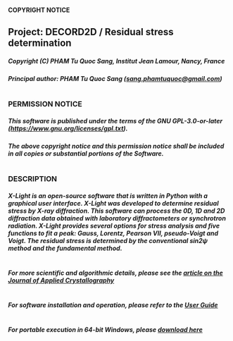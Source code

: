 #### COPYRIGHT NOTICE
##    Project: DECORD2D / Residual stress determination           
##### Copyright (C) PHAM Tu Quoc Sang, Institut Jean Lamour, Nancy, France
##### Principal author: PHAM Tu Quoc Sang (sang.phamtuquoc@gmail.com)
#
### PERMISSION NOTICE
##### This software is published under the terms of the GNU GPL-3.0-or-later (https://www.gnu.org/licenses/gpl.txt).
##### The above copyright notice and this permission notice shall be included in all copies or substantial portions of the Software.
#
#
### DESCRIPTION
##### X-Light is an open-source software that is written in Python with a graphical user interface. X-Light was developed to determine residual stress by X-ray diffraction. This software can process the 0D, 1D and 2D diffraction data obtained with laboratory diffractometers or synchrotron radiation. X-Light provides several options for stress analysis and five functions to fit a peak: Gauss, Lorentz, Pearson VII, pseudo-Voigt and Voigt. The residual stress is determined by the conventional sin2ψ method and the fundamental method.
#
##### For more scientific and algorithmic details, please see the [article on the Journal of Applied Crystallography](https://github.com/sangpham171/X-Light/blob/master/Pham_JournalOfAppliedCrystallography_54_2021.pdf)
#
##### For software installation and operation, please refer to the [User Guide](https://github.com/sangpham171/X-Light/blob/master/X-Light%20-%20User%20Guide.pdf)
#
##### For portable execution in 64-bit Windows, please [download here](http://www.mediafire.com/file/zvsr58rgfzq4nvq/X-Light_1.2_win64.exe.zip/file)
